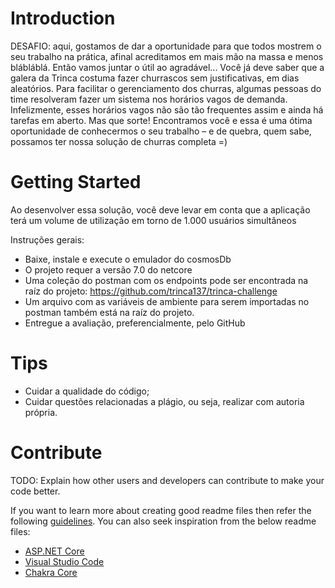 # Introduction 
DESAFIO: aqui, gostamos de dar a oportunidade para que todos mostrem o seu trabalho na prática, afinal acreditamos em mais mão na massa e menos blábláblá. Então vamos juntar o útil ao agradável... Você já deve saber que a galera da Trinca costuma fazer churrascos sem justificativas, em dias aleatórios. Para facilitar o gerenciamento dos churras, algumas pessoas do time resolveram fazer um sistema nos horários vagos de demanda. Infelizmente, esses horários vagos não são tão frequentes assim e ainda há tarefas em aberto. Mas que sorte! Encontramos você e essa é uma ótima oportunidade de conhecermos o seu trabalho – e de quebra, quem sabe, possamos ter nossa solução de churras completa =) 

# Getting Started
Ao desenvolver essa solução, você deve levar em conta que a aplicação terá um volume de utilização em torno de 1.000 usuários simultâneos

Instruções gerais:
* Baixe, instale e execute o emulador do cosmosDb
* O projeto requer a versão 7.0 do netcore
* Uma coleção do postman com os endpoints pode ser encontrada na raíz do projeto: https://github.com/trinca137/trinca-challenge
* Um arquivo com as variáveis de ambiente para serem importadas no postman também está na raíz do projeto.
* Entregue a avaliação, preferencialmente, pelo GitHub

# Tips
* Cuidar a qualidade do código;
* Cuidar questões relacionadas a plágio, ou seja, realizar com autoria própria. 

# Contribute
TODO: Explain how other users and developers can contribute to make your code better. 

If you want to learn more about creating good readme files then refer the following [guidelines](https://docs.microsoft.com/en-us/azure/devops/repos/git/create-a-readme?view=azure-devops). You can also seek inspiration from the below readme files:
- [ASP.NET Core](https://github.com/aspnet/Home)
- [Visual Studio Code](https://github.com/Microsoft/vscode)
- [Chakra Core](https://github.com/Microsoft/ChakraCore)
